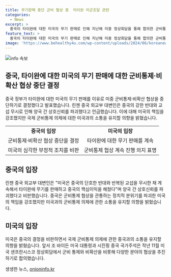 ```yaml
---
title: 무기판매 중단 군비 협상 중  타이완 미군조달 관련
categories:
  - News
excerpt: >
  중국이 타이완에 대한 미국의 무기 판매로 인해 지난해 미중 정상회담을 통해 합의한 군비통제·비확산 협상을 중단하기로 결정했다고 밝혔습니다. 중국 외교부 대변인은 미국의 타이완 무기 판매를 비난하며 군비통제 협상을 파괴했다고 언급했지만, 미국과의 군비통제 의제에 대한 소통을 유지할 의향을 보였습니다. 해당 결정은 지난해 미중 정상회담에서 합의된 협상 내용과는 상반된다는 점에서 주목받고 있습니다.
feature_text: >
  중국이 타이완에 대한 미국의 무기 판매로 인해 지난해 미중 정상회담을 통해 합의한 군비통제·비확산 협상을 중단하기로 결정했다고 밝혔습니다. 중국 외교부 대변인은 미국의 타이완 무기 판매를 비난하며 군비통제 협상을 파괴했다고 언급했지만, 미국과의 군비통제 의제에 대한 소통을 유지할 의향을 보였습니다. 해당 결정은 지난해 미중 정상회담에서 합의된 협상 내용과는 상반된다는 점에서 주목받고 있습니다.
image: 'https://www.behealthy4u.com/wp-content/uploads/2024/06/koreanews.jpg'
---
```


<p><img src="https://www.behealthy4u.com/wp-content/uploads/2024/06/koreanews.jpg" alt="info 속보" /></p>

<h2 data-ke-size="size26">중국, 타이완에 대한 미국의 무기 판매에 대한 군비통제·비확산 협상 중단 결정</h2>

<p data-ke-size="size16">중국 정부가 타이완에 대한 미국의 무기 판매를 이유로 미중 군비통제·비확산 협상을 중단하기로 결정했다고 발표했습니다. 린젠 중국 외교부 대변인은 중국의 강한 반대와 교섭 무시로 인해 양국 간 상호신뢰를 파괴했다고 언급했습니다. 이에 대해 미국의 책임을 강조했지만 국제 군비통제 의제에 대한 미국과의 소통을 유지할 의향을 밝혔습니다.</p>

<table style="width: 100%;" data-ke-style="text-align: left;">
  <tbody>
    <tr>
      <td style="text-align: center; height: 17px;"><b>중국의 입장</b></td>
      <td style="text-align: center; height: 17px;"><b>미국의 입장</b></td>
    </tr>
    <tr>
      <td style="text-align: center;">군비통제·비확산 협상 중단을 결정</td>
      <td style="text-align: center;">타이완에 대한 무기 판매를 계속</td>
    </tr>
    <tr>
      <td style="text-align: center;">미국의 심각한 부정적 조치를 비판</td>
      <td style="text-align: center;">군비통제 협상 계속 진행 의지 표명</td>
    </tr>
  </tbody>
</table>

<h2 data-ke-size="size26">중국의 입장</h2>

<p data-ke-size="size16">린젠 중국 외교부 대변인은 "미국은 중국의 단호한 반대와 반복된 교섭을 무시한 채 계속해서 타이완에 무기를 판매하고 중국의 핵심이익을 해쳤다"며 양국 간 상호신뢰를 파괴했다고 비판했습니다. 중국은 군비통제 협상을 관통하는 정치적 분위기를 파괴한 미국의 책임을 강조했지만 미국과의 군비통제 의제에 관한 소통을 유지할 의향을 밝혔습니다.</p>

<h2 data-ke-size="size26">미국의 입장</h2>

<p data-ke-size="size16">미국은 중국의 결정을 비판하면서 국제 군비통제 의제에 관한 중국과의 소통을 유지할 의향을 밝혔습니다. 앞서 조 바이든 미국 대통령과 시진핑 중국 국가주석은 작년 11월 미국 샌프란시스코 정상회담에서 군비 통제와 비확산을 비롯해 다양한 분야의 협상을 추진하기로 합의했습니다.</p>
생생한 뉴스, <a href="https://onioninfo.kr" rel="dofollow">onioninfo.kr</a>


